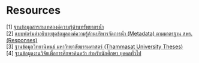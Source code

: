 # Resources
[1] [ฐานข้อมูลสารสนเทศองค์ความรู้ด้านทรัพยากรน้ำ](https://lookerstudio.google.com/u/0/reporting/4b587527-008f-4662-a6d2-6a48eff842ec/page/HqXHF) \
[2] [แบบฟอร์มคำอธิบายชุดข้อมูลองค์ความรู้ด้านบริหารจัดการน้ำ (Metadata) ตามมาตรฐาน สพร. (Responses)](https://docs.google.com/spreadsheets/d/1ue9zbOOBZQq3PAsj9gOEakj5nqLOgtq9mSLJm_Vqe6s/edit?gid=1461567603#gid=1461567603) \
[3] [ฐานข้อมูลวิทยานิพนธ์ มหาวิทยาลัยธรรมศาสตร์ (Thammasat University Theses)](https://digital.library.tu.ac.th/tu_dc/frontend/Search/index/collection:20) \
[4] [ฐานข้อมูลงานวิจัยเพื่อการศึกษาค้นคว้า สำหรับนักศึกษา บุคคลทั่วไป](https://www.facebook.com/100064570306594/posts/1108301307998869/?rdid=UQNI4H64nKv62sXD#)